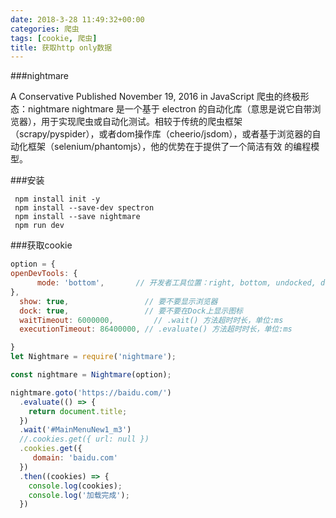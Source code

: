 ```yaml
---
date: 2018-3-28 11:49:32+00:00
categories: 爬虫
tags: [cookie, 爬虫]
title: 获取http only数据
---
```


###nightmare


A Conservative
Published
November 19, 2016
in JavaScript
爬虫的终极形态：nightmare
nightmare 是一个基于 electron 的自动化库（意思是说它自带浏览器），用于实现爬虫或自动化测试。相较于传统的爬虫框架（scrapy/pyspider），或者dom操作库（cheerio/jsdom），或者基于浏览器的自动化框架（selenium/phantomjs），他的优势在于提供了一个简洁有效 的编程模型。

###安装
``` shell
 npm install init -y 
 npm install --save-dev spectron
 npm install --save nightmare
 npm run dev
```
###获取cookie
``` javascript
option = {
openDevTools: {
      mode: 'bottom',       // 开发者工具位置：right, bottom, undocked, detach
},
  show: true,                 // 要不要显示浏览器
  dock: true,                 // 要不要在Dock上显示图标
  waitTimeout: 6000000,         // .wait() 方法超时时长，单位:ms
  executionTimeout: 86400000, // .evaluate() 方法超时时长，单位:ms

}
let Nightmare = require('nightmare');

const nightmare = Nightmare(option);

nightmare.goto('https://baidu.com/')
  .evaluate(() => {
    return document.title;
  })
  .wait('#MainMenuNew1_m3')
  //.cookies.get({ url: null })
  .cookies.get({
     domain: 'baidu.com'
  })
  .then((cookies) => {
    console.log(cookies);
    console.log('加载完成');
  })
  ```